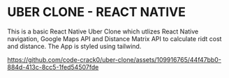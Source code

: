 # UBER CLONE - REACT NATIVE
This is a basic React Native Uber Clone which utlizes React Native navigation, Google Maps API and Distance Matrix API to calculate ridt cost and distance. The App is styled using tailwind.


https://github.com/code-crack0/uber-clone/assets/109916765/44f47bb0-884d-413c-8cc5-1fed54507fde

